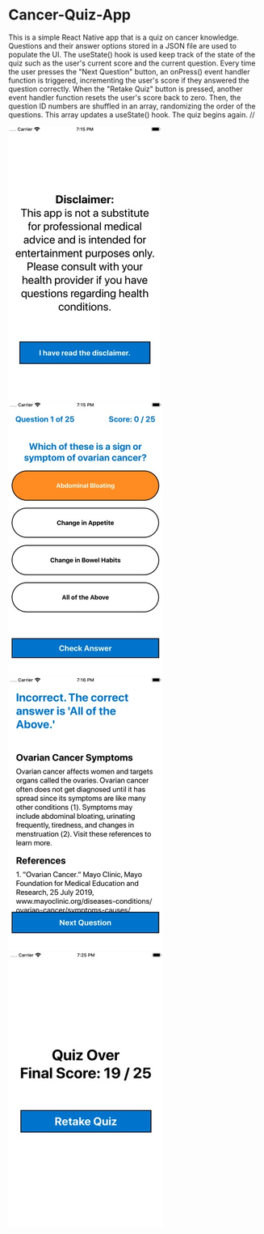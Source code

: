 # Cancer-Quiz-App
This is a simple React Native app that is a quiz on cancer knowledge. Questions and their answer options stored in a JSON file are used to populate the UI. The useState() hook is used keep track of the state of the quiz such as the user's current score and the current question. Every time the user presses the "Next Question" button, an onPress() event handler function is triggered, incrementing the user's score if they answered the question correctly. When the "Retake Quiz" button is pressed, another event handler function resets the user's score back to zero. Then, the question ID numbers are shuffled in an array, randomizing the order of the questions. This array updates a useState() hook. The quiz begins again. 
//

![Start Quiz JPG](StartQuiz.jpg)
![Question JPG](Question.jpg)
![Answer JPG](Answer.jpg)
![End Quiz JPG](EndQuiz.jpg)
